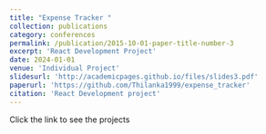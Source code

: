 ```yaml
---
title: "Expense Tracker "
collection: publications
category: conferences
permalink: /publication/2015-10-01-paper-title-number-3
excerpt: 'React Development Project'
date: 2024-01-01
venue: 'Individual Project'
slidesurl: 'http://academicpages.github.io/files/slides3.pdf'
paperurl: 'https://github.com/Thilanka1999/expense_tracker'
citation: 'React Development project'
---
```


Click the link to see the projects 

